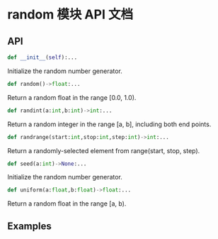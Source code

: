 # random 模块 API 文档

## API

``` python
def __init__(self):...
```

Initialize the random number generator.


``` python
def random()->float:...
```

Return a random float in the range [0.0, 1.0).


``` python
def randint(a:int,b:int)->int:...
```

Return a random integer in the range [a, b], including both end points.


``` python
def randrange(start:int,stop:int,step:int)->int:...
```

Return a randomly-selected element from range(start, stop, step).


``` python
def seed(a:int)->None:...
```

Initialize the random number generator.


``` python
def uniform(a:float,b:float)->float:...
```

Return a random float in the range [a, b).




## Examples

